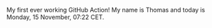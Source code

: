 My first ever working GitHub Action!
My name is Thomas and today is Monday, 15 November, 07:22 CET. 

